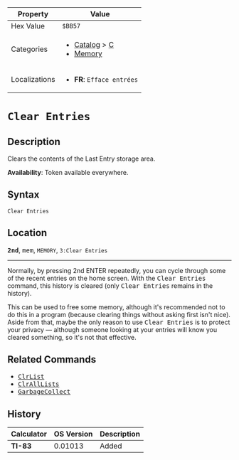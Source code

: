 | Property      | Value |
|---------------|-------|
| Hex Value     | `$BB57`|
| Categories    | <ul><li>[Catalog](<../categories/Catalog.md>) > [C](<../categories/Catalog.md#C>)</li><li>[Memory](<../categories/Memory.md>)</li></ul> |
| Localizations | <ul><li><b>FR</b>: `Efface entrées`</li></ul> |

# `Clear Entries`

## Description
Clears the contents of the Last Entry storage area.


<b>Availability</b>: Token available everywhere.

## Syntax
`Clear Entries`

## Location
<tt><kbd><b>2nd</b></kbd></tt>, <kbd>mem</kbd>, `MEMORY`, `3:Clear Entries`
<hr>

Normally, by pressing 2nd ENTER repeatedly, you can cycle through some of the recent entries on the home screen. With the <tt>Clear Entries</tt> command, this history is cleared (only <tt>Clear Entries</tt> remains in the history).

This can be used to free some memory, although it's recommended not to do this in a program (because clearing things without asking first isn't nice). Aside from that, maybe the only reason to use <tt>Clear Entries</tt> is to protect your privacy — although someone looking at your entries will know you cleared something, so it's not that effective.

## Related Commands

*   <tt><a href="ClrList.md">ClrList</a></tt>
*   <tt><a href="ClrAllLists.md">ClrAllLists</a></tt>
*   <tt><a href="GarbageCollect.md">GarbageCollect</a></tt>

## History
| Calculator | OS Version | Description |
|------------|------------|-------------|
| <b>TI-83</b> | 0.01013 | Added |


